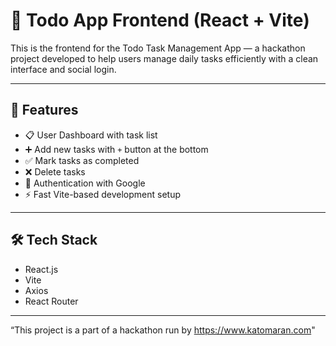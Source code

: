 # 🎨 Todo App Frontend (React + Vite)

This is the frontend for the Todo Task Management App — a hackathon project developed to help users manage daily tasks efficiently with a clean interface and social login.

---

## 🚀 Features

- 📋 User Dashboard with task list
- ➕ Add new tasks with `+` button at the bottom
- ✅ Mark tasks as completed
- ❌ Delete tasks
- 🔐 Authentication with Google
- ⚡ Fast Vite-based development setup

---

## 🛠 Tech Stack

- React.js
- Vite
- Axios
- React Router

---
“This project is a part of a hackathon run by https://www.katomaran.com"
